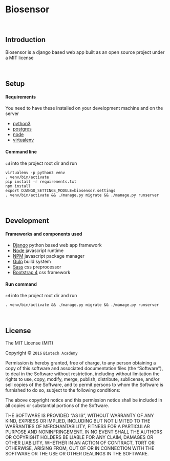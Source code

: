 # Biosensor

<p>&nbsp;</p>

## Introduction

Biosensor is a django based web app built as an open source project under a MIT license

<p>&nbsp;</p>

## Setup  

#### Requirements  
You need to have these installed on your development machine and on the server
- [python3](https://www.python.org)  
- [postgres](https://www.postgresql.org)
- [node](https://nodejs.org/)
- [virtualenv](https://virtualenv.pypa.io/en/stable/)

#### Command line

`cd` into the project root dir and run
```
virtualenv -p python3 venv
. venv/bin/activate
pip install -r requirements.txt
npm install
export DJANGO_SETTINGS_MODULE=biosensor.settings
. venv/bin/activate && ./manage.py migrate && ./manage.py runserver
```

<p>&nbsp;</p>

## Development

#### Frameworks and components used
- [Django](https://www.djangoproject.com) python based web app framework
- [Node](https://nodejs.org/) javascript runtime
- [NPM](https://www.npmjs.com) javascript package manager
- [Gulp](http://gulpjs.com) build system
- [Sass](http://sass-lang.com) css preprocessor
- [Bootstrap 4](http://v4-alpha.getbootstrap.com) css framework

#### Run command

`cd` into the project root dir and run
```
. venv/bin/activate && ./manage.py migrate && ./manage.py runserver
```

<p>&nbsp;</p>

## License

The MIT License (MIT)

Copyright © `2016` `Biotech Academy`

Permission is hereby granted, free of charge, to any person
obtaining a copy of this software and associated documentation
files (the “Software”), to deal in the Software without
restriction, including without limitation the rights to use,
copy, modify, merge, publish, distribute, sublicense, and/or sell
copies of the Software, and to permit persons to whom the
Software is furnished to do so, subject to the following
conditions:

The above copyright notice and this permission notice shall be
included in all copies or substantial portions of the Software.

THE SOFTWARE IS PROVIDED “AS IS”, WITHOUT WARRANTY OF ANY KIND,
EXPRESS OR IMPLIED, INCLUDING BUT NOT LIMITED TO THE WARRANTIES
OF MERCHANTABILITY, FITNESS FOR A PARTICULAR PURPOSE AND
NONINFRINGEMENT. IN NO EVENT SHALL THE AUTHORS OR COPYRIGHT
HOLDERS BE LIABLE FOR ANY CLAIM, DAMAGES OR OTHER LIABILITY,
WHETHER IN AN ACTION OF CONTRACT, TORT OR OTHERWISE, ARISING
FROM, OUT OF OR IN CONNECTION WITH THE SOFTWARE OR THE USE OR
OTHER DEALINGS IN THE SOFTWARE.
